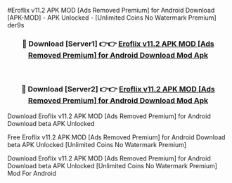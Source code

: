 #Eroflix v11.2 APK MOD [Ads Removed Premium] for Android Download [APK-MOD] - APK Unlocked - [Unlimited Coins No Watermark Premium] der9s



<div align="center">

<h3>🔴 Download [Server1] 👉👉 <a href="https://momento.my/?title=Eroflix_v11.2_APK_MOD_[Ads_Removed_Premium]_for_Android_Download">Eroflix v11.2 APK MOD [Ads Removed Premium] for Android Download Mod Apk</a></h3><br>

<h3>🔴 Download [Server2] 👉👉 <a href="https://momento.my/?title=Eroflix_v11.2_APK_MOD_[Ads_Removed_Premium]_for_Android_Download">Eroflix v11.2 APK MOD [Ads Removed Premium] for Android Download Mod Apk</a></h3>
</div>



Download Eroflix v11.2 APK MOD [Ads Removed Premium] for Android Download beta APK Unlocked

Free Eroflix v11.2 APK MOD [Ads Removed Premium] for Android Download beta APK Unlocked [Unlimited Coins No Watermark Premium]

Download Eroflix v11.2 APK MOD [Ads Removed Premium] for Android Download beta APK Unlocked [Unlimited Coins No Watermark Premium] Mod For Android
